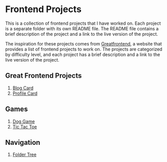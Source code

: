 # Frontend Projects

This is a collection of frontend projects that I have worked on. Each project is a separate folder with its own README file. The README file contains a brief description of the project and a link to the live version of the project.

The inspiration for these projects comes from [Greatfrontend](https://www.greatfrontend.com/prepare/coding?fpr=edwin28), a website that provides a list of frontend projects to work on. The projects are categorized by difficulty level, and each project has a brief description and a link to the live version of the project.

## Great Frontend Projects

1. [Blog Card](./blog-card/)
2. [Profile Card](./profile-card/)

## Games

1. [Dog Game](./dog-game/demo/)
2. [Tic Tac Toe](./tic-tac-toe-game/demo/)

## Navigation

1. [Folder Tree](./folder-tree/demo/)
